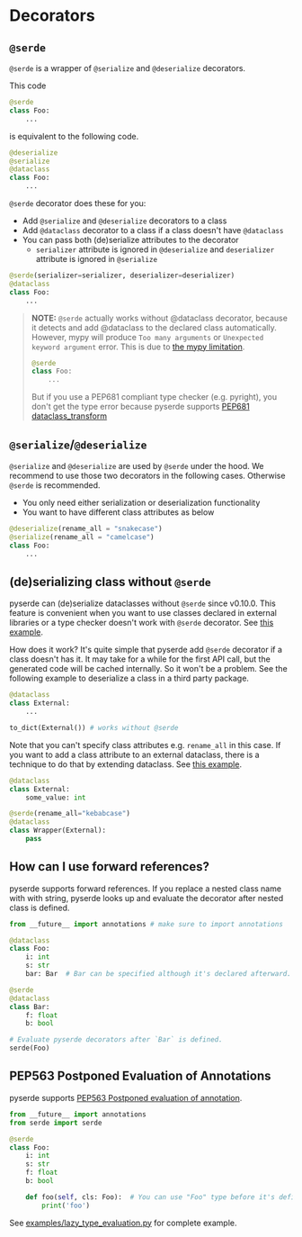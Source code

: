 # Decorators

## `@serde`

`@serde` is a wrapper of `@serialize` and `@deserialize` decorators.

This code
```python
@serde
class Foo:
    ...
```

is equivalent to the following code.

```python
@deserialize
@serialize
@dataclass
class Foo:
    ...
```

`@serde` decorator does these for you:
* Add `@serialize` and `@deserialize` decorators to a class
* Add `@dataclass` decorator to a class if a class doesn't have `@dataclass`
* You can pass both (de)serialize attributes to the decorator
    * `serializer` attribute is ignored in `@deserialize` and `deserializer` attribute is ignored in `@serialize`

```python
@serde(serializer=serializer, deserializer=deserializer)
@dataclass
class Foo:
    ...
```

> **NOTE:** `@serde` actually works without @dataclass decorator, because it detects and add @dataclass to the declared class automatically. However, mypy will produce `Too many arguments` or `Unexpected keyword argument` error. This is due to [the mypy limitation](https://mypy.readthedocs.io/en/stable/additional_features.html#caveats-known-issues).
>
> ```python
> @serde
> class Foo:
>     ...
> ```
>
> But if you use a PEP681 compliant type checker (e.g. pyright), you don't get the type error because pyserde supports [PEP681 dataclass_transform](https://peps.python.org/pep-0681/)


## `@serialize`/`@deserialize`

`@serialize` and `@deserialize` are used by `@serde` under the hood. We recommend to use those two decorators in the following cases. Otherwise `@serde` is recommended.
* You only need either serialization or deserialization functionality
* You want to have different class attributes as below

```python
@deserialize(rename_all = "snakecase")
@serialize(rename_all = "camelcase")
class Foo:
    ...
```

## (de)serializing class without `@serde`

pyserde can (de)serialize dataclasses without `@serde` since v0.10.0. This feature is convenient when you want to use classes declared in external libraries or a type checker doesn't work with `@serde` decorator. See [this example](https://github.com/yukinarit/pyserde/blob/main/examples/plain_dataclass.py).

How does it work? It's quite simple that pyserde add `@serde` decorator if a class doesn't has it. It may take for a while for the first API call, but the generated code will be cached internally. So it won't be a problem. See the following example to deserialize a class in a third party package.

```python
@dataclass
class External:
    ...

to_dict(External()) # works without @serde
```

Note that you can't specify class attributes e.g. `rename_all` in this case. If you want to add a class attribute to an external dataclass, there is a technique to do that by extending dataclass. See [this example](https://github.com/yukinarit/pyserde/blob/main/examples/plain_dataclass_class_attribute.py).

```python
@dataclass
class External:
    some_value: int

@serde(rename_all="kebabcase")
@dataclass
class Wrapper(External):
    pass
```

## How can I use forward references?

pyserde supports forward references. If you replace a nested class name with with string, pyserde looks up and evaluate the decorator after nested class is defined.

```python
from __future__ import annotations # make sure to import annotations

@dataclass
class Foo:
    i: int
    s: str
    bar: Bar  # Bar can be specified although it's declared afterward.

@serde
@dataclass
class Bar:
    f: float
    b: bool

# Evaluate pyserde decorators after `Bar` is defined.
serde(Foo)
```

## PEP563 Postponed Evaluation of Annotations

pyserde supports [PEP563 Postponed evaluation of annotation](https://peps.python.org/pep-0563/).

```python
from __future__ import annotations
from serde import serde

@serde
class Foo:
    i: int
    s: str
    f: float
    b: bool

    def foo(self, cls: Foo):  # You can use "Foo" type before it's defined.
        print('foo')
```

See [examples/lazy_type_evaluation.py](https://github.com/yukinarit/pyserde/blob/main/examples/lazy_type_evaluation.py) for complete example.

